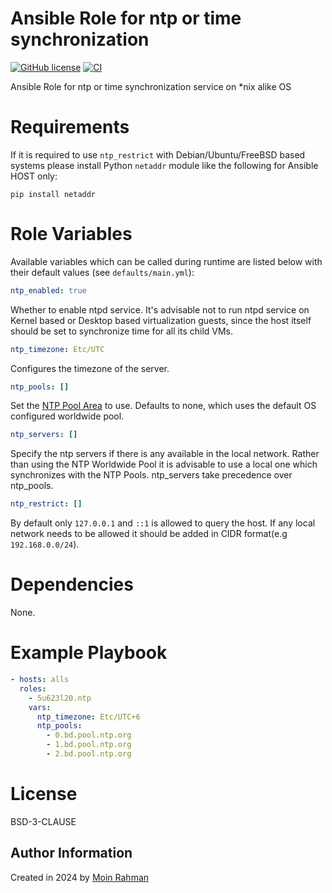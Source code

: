# Ansible Role for ntp or time synchronization
[![GitHub license](https://img.shields.io/github/license/5u623l20/ansible-role-ntp)](https://github.com/5u623l20/ansible-role-ntp/blob/master/LICENSE)
[![CI](https://github.com/5u623l20/ansible-role-ntp/actions/workflows/main.yml/badge.svg)](https://github.com/5u623l20/ansible-role-ntp/actions/workflows/main.yml)

Ansible Role for ntp or time synchronization service on *nix alike OS

# Requirements

If it is required to use `ntp_restrict` with Debian/Ubuntu/FreeBSD based systems please install Python `netaddr` module like the following for Ansible HOST only:
```shell
pip install netaddr
```

# Role Variables

Available variables which can be called during runtime are listed below with their default values (see `defaults/main.yml`):

```yaml
ntp_enabled: true
```

Whether to enable ntpd service. It's advisable not to run ntpd service on Kernel based or Desktop based virtualization guests, since the host itself should be set to synchronize time for all its child VMs.

```yaml
ntp_timezone: Etc/UTC
```

Configures the timezone of the server.

```yaml
ntp_pools: []
```

Set the [NTP Pool Area](http://support.ntp.org/bin/view/Servers/NTPPoolServers) to use. Defaults to none, which uses the default OS configured worldwide pool.

```yaml
ntp_servers: []
```

Specify the ntp servers if there is any available in the local network. Rather than using the NTP Worldwide Pool it is advisable to use a local one which synchronizes with the NTP Pools. ntp_servers take precedence over ntp_pools.

```yaml
ntp_restrict: []
```

By default only `127.0.0.1` and `::1` is allowed to query the host. If any local network needs to be allowed it should be added in CIDR format(e.g `192.168.0.0/24`).

# Dependencies

None.

# Example Playbook

```yaml
- hosts: alls
  roles:
    - 5u623l20.ntp
    vars:
      ntp_timezone: Etc/UTC+6
      ntp_pools:
        - 0.bd.pool.ntp.org
        - 1.bd.pool.ntp.org
        - 2.bd.pool.ntp.org
```

# License
BSD-3-CLAUSE

Author Information
------------------
Created in 2024 by [Moin Rahman](https://bofh.im)
